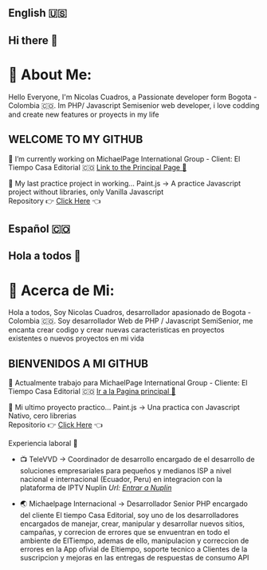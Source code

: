 ## English 🇺🇸
## Hi there 👋
# 💫 About Me:
Hello Everyone, I'm Nicolas Cuadros, a Passionate developer form Bogota - Colombia 🇨🇴. Im PHP/ Javascript Semisenior web developer, i love codding and create new features or proyects in my life

## WELCOME TO MY GITHUB

🔭 I’m currently working on MichaelPage International Group - Client: El Tiempo Casa Editorial 🇨🇴
<a href="https://www.eltiempo.com/" target="_blank">Link to the Principal Page 📰</a>

📖 My last practice project in working... Paint.js -> A practice Javascript project without libraries, only Vanilla Javascript
<br/>
Repository 👉 <a href="https://github.com/Lolesterno/js100/tree/main/2-paint">Click Here</a> 👈

## Español 🇨🇴
## Hola a todos 🙌
# 💫 Acerca de Mi:
Hola a todos, Soy Nicolas Cuadros, desarrollador apasionado de Bogota -  Colombia 🇨🇴. Soy desarrollador Web de PHP / Javascript SemiSenior, me encanta crear codigo y crear nuevas caracteristicas en proyectos existentes o nuevos proyectos en mi vida

## BIENVENIDOS A MI GITHUB

🔭 Actualmente trabajo para MichaelPage International Group - Cliente: El Tiempo Casa Editorial 🇨🇴
<a href="https://www.eltiempo.com/" target="_blank">Ir a la Pagina principal 📰</a>

📖 Mi ultimo proyecto practico... Paint.js -> Una practica con Javascript Nativo, cero librerias
<br/>
Repositorio 👉 <a href="https://github.com/Lolesterno/js100/tree/main/2-paint">Click Here</a> 👈

Experiencia laboral 🚀
- 📺 TeleVVD -> Coordinador de desarrollo encargado de el desarrollo de soluciones empresariales para pequeños y medianos ISP a nivel nacional e internacional (Ecuador, Peru) en integracion con la plataforma de IPTV Nuplin
  *Url: <a href="https://nuplin.com">Entrar a Nuplin</a>*

- 🌏 Michaelpage Internacional -> Desarrollador Senior PHP encargado del cliente El tiempo Casa Editorial, soy uno de los desarrolladores encargados de manejar, crear, manipular y desarrollar nuevos sitios, campañas, y correcion de errores que se envuentran en todo el ambiente de ElTiempo, ademas de ello, manipulacion y correccion de errores en la App ofivial de Eltiempo, soporte tecnico a Clientes de la suscripcion y mejoras en las entregas de respuestas de consumo API
<!--
**Lolesterno/Lolesterno** is a ✨ _special_ ✨ repository because its `README.md` (this file) appears on your GitHub profile.

Here are some ideas to get you started:

- 🔭 I’m currently working on ...
- 🌱 I’m currently learning ...
- 👯 I’m looking to collaborate on ...
- 🤔 I’m looking for help with ...
- 💬 Ask me about ...
- 📫 How to reach me: ...
- 😄 Pronouns: ...
- ⚡ Fun fact: ...
-->
